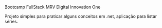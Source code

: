 Bootcamp FullStack MRV Digital Innovation One

Projeto simples para praticar alguns conceitos em .net, aplicação para listar séries.